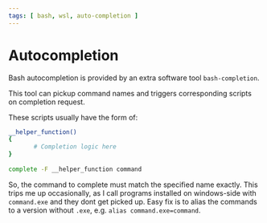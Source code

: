 ```yaml
---
tags: [ bash, wsl, auto-completion ]
---
```


# Autocompletion

Bash autocompletion is provided by an extra software tool `bash-completion`.

This tool can pickup command names and triggers corresponding scripts on completion request.

These scripts usually have the form of: 

```bash
__helper_function() 
{
       # Completion logic here 
}
 
complete -F __helper_function command
```

So, the command to complete must match the specified name exactly.
This trips me up occasionally, as I call programs installed on windows-side with `command.exe` and they dont get picked up.
Easy fix is to alias the commands to a version without `.exe`, e.g. `alias command.exe=command`.
